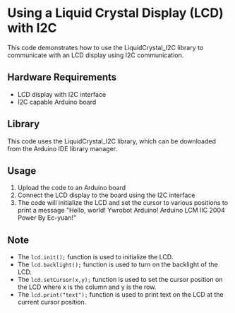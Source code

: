 # Using a Liquid Crystal Display (LCD) with I2C

This code demonstrates how to use the LiquidCrystal_I2C library to communicate with an LCD display using I2C communication.

## Hardware Requirements
- LCD display with I2C interface
- I2C capable Arduino board

## Library
This code uses the LiquidCrystal_I2C library, which can be downloaded from the Arduino IDE library manager.

## Usage
1. Upload the code to an Arduino board
2. Connect the LCD display to the board using the I2C interface
3. The code will initialize the LCD and set the cursor to various positions to print a message "Hello, world! Ywrobot Arduino! Arduino LCM IIC 2004 Power By Ec-yuan!"

## Note
- The `lcd.init();` function is used to initialize the LCD.
- The `lcd.backlight();` function is used to turn on the backlight of the LCD.
- The `lcd.setCursor(x,y);` function is used to set the cursor position on the LCD where x is the column and y is the row.
- The `lcd.print("text");` function is used to print text on the LCD at the current cursor position.

